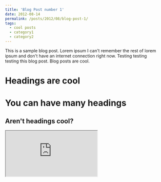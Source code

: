 ```yaml
---
title: 'Blog Post number 1'
date: 2012-08-14
permalink: /posts/2012/08/blog-post-1/
tags:
  - cool posts
  - category1
  - category2
---
```


This is a sample blog post. Lorem ipsum I can't remember the rest of lorem ipsum and don't have an internet connection right now. Testing testing testing this blog post. Blog posts are cool.

Headings are cool
======

You can have many headings
======

Aren't headings cool?
------

<iframe src="https://docs.google.com/document/d/e/2PACX-1vQ7-I32k7z9l5PJ7oSnAjfqcRV492keorfxUjUB2w_OGILGvnPdbEXpxGR_GyePIqvX6tUXWtuM-R7u/pub?embedded=true"></iframe>
